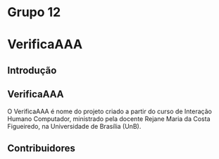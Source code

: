 # Grupo 12

# VerificaAAA

## Introdução

## VerificaAAA

O VerificaAAA é nome do projeto criado a partir do curso de Interação Humano Computador, ministrado pela docente Rejane Maria da Costa Figueiredo, na Universidade de Brasília (UnB). 

## Contribuidores